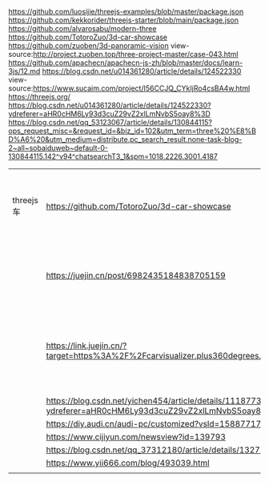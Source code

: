 https://github.com/luosijie/threejs-examples/blob/master/package.json
https://github.com/kekkorider/threejs-starter/blob/main/package.json
https://github.com/alvarosabu/modern-three
https://github.com/TotoroZuo/3d-car-showcase
https://github.com/zuoben/3d-panoramic-vision
view-source:http://project.zuoben.top/three-project-master/case-043.html
https://github.com/apachecn/apachecn-js-zh/blob/master/docs/learn-3js/12.md
https://blog.csdn.net/u014361280/article/details/124522330
view-source:https://www.sucaim.com/project/I56CCJQ_CYkIjRo4csBA4w.html
https://threejs.org/
https://blog.csdn.net/u014361280/article/details/124522330?ydreferer=aHR0cHM6Ly93d3cuZ29vZ2xlLmNvbS5oay8%3D
https://blog.csdn.net/qq_53123067/article/details/130844115?ops_request_misc=&request_id=&biz_id=102&utm_term=three%20%E8%BD%A6%20&utm_medium=distribute.pc_search_result.none-task-blog-2~all~sobaiduweb~default-0-130844115.142^v94^chatsearchT3_1&spm=1018.2226.3001.4187

|            |                                                                                                            |                  |
| ---------- | ---------------------------------------------------------------------------------------------------------- | ---------------- |
| threejs 车 | https://github.com/TotoroZuo/3d-car-showcase                                                               | 换背景 换车身    |
|            | https://juejin.cn/post/6982435184838705159                                                                 | 旋转 换颜色      |
|            | https://link.juejin.cn/?target=https%3A%2F%2Fcarvisualizer.plus360degrees.com%2Fthreejs%2Findex.html       | 旋转 换颜色 喇叭 |
|            | https://blog.csdn.net/yichen454/article/details/111877397?ydreferer=aHR0cHM6Ly93d3cuZ29vZ2xlLmNvbS5oay8%3D |                  |
|            | https://diy.audi.cn/audi-pc/customized?vsId=1588771789784498177                                            |                  |
|            | https://www.cijiyun.com/newsview?id=139793                                                                 |                  |
|            | https://blog.csdn.net/qq_37312180/article/details/132718550                                                |                  |
|            | https://www.yii666.com/blog/493039.html                                                                    |                  |
|            |                                                                                                            |                  |
